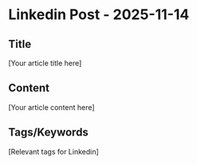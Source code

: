 # Linkedin Post - 2025-11-14

## Title
[Your article title here]

## Content
[Your article content here]

## Tags/Keywords
[Relevant tags for Linkedin]
